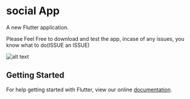# social App

A new Flutter application.

Please Feel Free to download and test the app, incase of any issues, you know what to do(ISSUE an ISSUE)

![alt text](https://raw.githubusercontent.com/trey-rosius/social_app/master/assets/images/update.png)
## Getting Started

For help getting started with Flutter, view our online
[documentation](https://flutter.io/).
